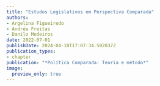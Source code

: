 ```yaml
---
title: "Estudos Legislativos em Perspectiva Comparada"
authors:
- Argelina Figueiredo
- Andréa Freitas
- Danilo Medeiros
date: 2022-07-01
publishDate: 2024-04-18T17:07:34.502037Z
publication_types:
- chapter
publication: "*Política Comparada: Teoria e método*"
image:
  preview_only: true
---
```

